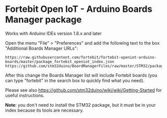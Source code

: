 # Fortebit Open IoT - Arduino Boards Manager package

Works with Arduino IDEs version 1.8.x and later

Open the menu "File" > "Preferences" and add the following text to the box "Additional Boards Manager URLs":

    https://raw.githubusercontent.com/fortebit/fortebit-openiot-arduino-boards/master/package_fortebit_openiot_index.json
    https://github.com/stm32duino/BoardManagerFiles/raw/master/STM32/package_stm_index.json

After this change the Boards Manager list will include Fortebit boards (you can type "fortebit" in the search box to quickly find what you need).

Please see also https://github.com/stm32duino/wiki/wiki/Getting-Started for useful instructions.

**Note**: you don't need to install the STM32 package, but it must be in your index because its tools are necessary.